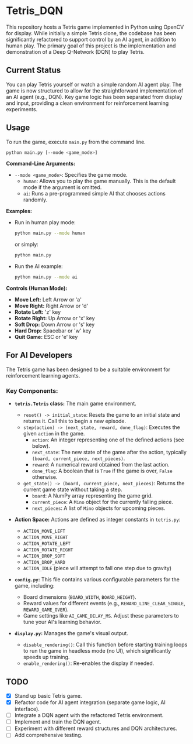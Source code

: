 # Tetris_DQN

This repository hosts a Tetris game implemented in Python using OpenCV for display. While initially a simple Tetris clone, the codebase has been significantly refactored to support control by an AI agent, in addition to human play. The primary goal of this project is the implementation and demonstration of a Deep Q-Network (DQN) to play Tetris.

## Current Status

You can play Tetris yourself or watch a simple random AI agent play. The game is now structured to allow for the straightforward implementation of an AI agent (e.g., DQN). Key game logic has been separated from display and input, providing a clean environment for reinforcement learning experiments.

## Usage

To run the game, execute `main.py` from the command line.

```bash
python main.py [--mode <game_mode>]
```

**Command-Line Arguments:**

*   `--mode <game_mode>`: Specifies the game mode.
    *   `human`: Allows you to play the game manually. This is the default mode if the argument is omitted.
    *   `ai`: Runs a pre-programmed simple AI that chooses actions randomly.

**Examples:**

*   Run in human play mode:
    ```bash
    python main.py --mode human
    ```
    or simply:
    ```bash
    python main.py
    ```
*   Run the AI example:
    ```bash
    python main.py --mode ai
    ```

**Controls (Human Mode):**

*   **Move Left:** Left Arrow or 'a'
*   **Move Right:** Right Arrow or 'd'
*   **Rotate Left:** 'z' key
*   **Rotate Right:** Up Arrow or 'x' key
*   **Soft Drop:** Down Arrow or 's' key
*   **Hard Drop:** Spacebar or 'w' key
*   **Quit Game:** ESC or 'e' key

## For AI Developers

The Tetris game has been designed to be a suitable environment for reinforcement learning agents.

### Key Components:

*   **`tetris.Tetris` class:** The main game environment.
    *   `reset() -> initial_state`: Resets the game to an initial state and returns it. Call this to begin a new episode.
    *   `step(action) -> (next_state, reward, done_flag)`: Executes the given `action` in the game.
        *   `action`: An integer representing one of the defined actions (see below).
        *   `next_state`: The new state of the game after the action, typically `(board, current_piece, next_pieces)`.
        *   `reward`: A numerical reward obtained from the last action.
        *   `done_flag`: A boolean that is `True` if the game is over, `False` otherwise.
    *   `get_state() -> (board, current_piece, next_pieces)`: Returns the current game state without taking a step.
        *   `board`: A NumPy array representing the game grid.
        *   `current_piece`: A `Mino` object for the currently falling piece.
        *   `next_pieces`: A list of `Mino` objects for upcoming pieces.

*   **Action Space:** Actions are defined as integer constants in `tetris.py`:
    *   `ACTION_MOVE_LEFT`
    *   `ACTION_MOVE_RIGHT`
    *   `ACTION_ROTATE_LEFT`
    *   `ACTION_ROTATE_RIGHT`
    *   `ACTION_DROP_SOFT`
    *   `ACTION_DROP_HARD`
    *   `ACTION_IDLE` (piece will attempt to fall one step due to gravity)

*   **`config.py`:** This file contains various configurable parameters for the game, including:
    *   Board dimensions (`BOARD_WIDTH`, `BOARD_HEIGHT`).
    *   Reward values for different events (e.g., `REWARD_LINE_CLEAR_SINGLE`, `REWARD_GAME_OVER`).
    *   Game settings like `AI_GAME_DELAY_MS`.
    Adjust these parameters to tune your AI's learning behavior.

*   **`display.py`:** Manages the game's visual output.
    *   `disable_rendering()`: Call this function before starting training loops to run the game in headless mode (no UI), which significantly speeds up training.
    *   `enable_rendering()`: Re-enables the display if needed.

## TODO

- [x] Stand up basic Tetris game.
- [x] Refactor code for AI agent integration (separate game logic, AI interface).
- [ ] Integrate a DQN agent with the refactored Tetris environment.
- [ ] Implement and train the DQN agent.
- [ ] Experiment with different reward structures and DQN architectures.
- [ ] Add comprehensive testing.
